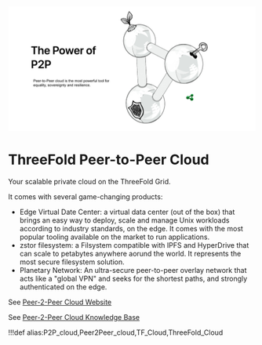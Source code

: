
![](img/peer2peercloud.jpg)

# ThreeFold Peer-to-Peer Cloud

Your scalable private cloud on the ThreeFold Grid. 

It comes with several game-changing products:
- Edge Virtual Date Center: a virtual data center (out of the box) that brings an easy way to deploy, scale and manage Unix workloads according to industry standards, on the edge. It comes with the most popular tooling available on the market to run applications.
- zstor filesystem: a Filsystem compatible with IPFS and HyperDrive that can scale to petabytes anywhere aorund the world. It represents the most secure filesystem solution.
- Planetary Network: An ultra-secure peer-to-peer overlay network that acts like a "global VPN" and seeks for the shortest paths, and strongly authenticated on the edge.

See [Peer-2-Peer Cloud Website](https://threefold.io/cloud)

See [Peer-2-Peer Cloud Knowledge Base](cloud_home)

<!-- ## Incredible Features -->
<!-- ![](img/peer2peer_private.jpg) -->

!!!def alias:P2P_cloud,Peer2Peer_cloud,TF_Cloud,ThreeFold_Cloud